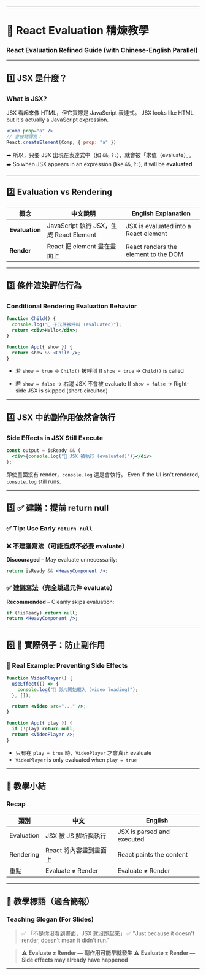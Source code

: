 
---

# 🧠 React Evaluation 精煉教學

### React Evaluation Refined Guide (with Chinese-English Parallel)

---

## 1️⃣ JSX 是什麼？

### What is JSX?

JSX 看起來像 HTML，但它實際是 JavaScript 表達式。
JSX looks like HTML, but it's actually a JavaScript expression.

```jsx
<Comp prop="a" />
// 會被轉譯為：
React.createElement(Comp, { prop: "a" })
```

➡️ 所以，只要 JSX 出現在表達式中（如 `&&`, `?:`），就會被「求值（evaluate）」。
➡️ So when JSX appears in an expression (like `&&`, `?:`), it will be **evaluated**.

---

## 2️⃣ Evaluation vs Rendering

| 概念             | 中文說明                               | English Explanation                   |
| -------------- | ---------------------------------- | ------------------------------------- |
| **Evaluation** | JavaScript 執行 JSX，生成 React Element | JSX is evaluated into a React element |
| **Render**     | React 把 element 畫在畫面上              | React renders the element to the DOM  |

---

## 3️⃣ 條件渲染評估行為

### Conditional Rendering Evaluation Behavior

```jsx
function Child() {
  console.log("🔧 子元件被呼叫 (evaluated)");
  return <div>Hello</div>;
}

function App({ show }) {
  return show && <Child />;
}
```

* 若 `show = true` → `Child()` 被呼叫
  If `show = true` → `Child()` is called

* 若 `show = false` → 右邊 JSX 不會被 evaluate
  If `show = false` → Right-side JSX is skipped (short-circuited)

---

## 4️⃣ JSX 中的副作用依然會執行

### Side Effects in JSX Still Execute

```jsx
const output = isReady && (
  <div>{console.log("🧨 JSX 被執行 (evaluated)")}</div>
);
```

即使畫面沒有 render，`console.log` 還是會執行。
Even if the UI isn't rendered, `console.log` still runs.

---

## 5️⃣ ✅ 建議：提前 return null

### ✅ Tip: Use Early `return null`

### ❌ 不建議寫法（可能造成不必要 evaluate）

**Discouraged** – May evaluate unnecessarily:

```jsx
return isReady && <HeavyComponent />;
```

### ✅ 建議寫法（完全跳過元件 evaluate）

**Recommended** – Cleanly skips evaluation:

```jsx
if (!isReady) return null;
return <HeavyComponent />;
```

---

## 6️⃣ 🔐 實際例子：防止副作用

### 🔐 Real Example: Preventing Side Effects

```jsx
function VideoPlayer() {
  useEffect(() => {
    console.log("🎥 影片開始載入 (video loading)");
  }, []);

  return <video src="..." />;
}

function App({ play }) {
  if (!play) return null;
  return <VideoPlayer />;
}
```

* 只有在 `play = true` 時，`VideoPlayer` 才會真正 evaluate
* `VideoPlayer` is only evaluated when `play = true`

---

## 🧾 教學小結

### Recap

| 類別         | 中文                | English                    |
| ---------- | ----------------- | -------------------------- |
| Evaluation | JSX 被 JS 解析與執行    | JSX is parsed and executed |
| Rendering  | React 將內容畫到畫面上    | React paints the content   |
| 重點         | Evaluate ≠ Render | Evaluate ≠ Render          |

---

## 🧠 教學標語（適合簡報）

### Teaching Slogan (For Slides)

> ✅ 「不是你沒看到畫面，JSX 就沒跑起來」
> ✅ "Just because it doesn't render, doesn't mean it didn't run."

> ⚠️ **Evaluate ≠ Render — 副作用可能早就發生**
> ⚠️ **Evaluate ≠ Render — Side effects may already have happened**

---

